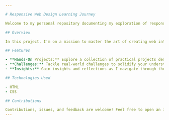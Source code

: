 ```yaml
---

# Responsive Web Design Learning Journey

Welcome to my personal repository documenting my exploration of responsive web design! 🌐

## Overview

In this project, I'm on a mission to master the art of creating web interfaces that seamlessly adapt to various devices and screen sizes. From foundational HTML and CSS concepts to advanced responsive design techniques, every commit represents a step forward in my learning journey.

## Features

- **Hands-On Projects:** Explore a collection of practical projects demonstrating responsive design principles.
- **Challenges:** Tackle real-world challenges to solidify your understanding of responsive web development.
- **Insights:** Gain insights and reflections as I navigate through the learning process.

## Technologies Used

- HTML
- CSS

## Contributions

Contributions, issues, and feedback are welcome! Feel free to open an issue or submit a pull request.
---
```

